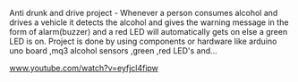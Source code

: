Anti drunk and drive project - Whenever a person consumes alcohol and drives a vehicle it detects the alcohol and gives the warning message in the form of alarm(buzzer) and a red LED will automatically gets on else a green LED is on. Project is done by using components or hardware like arduino uno board ,mq3 alcohol sensors ,green ,red LED's and…

www.youtube.com/watch?v=eyfjcl4fipw
